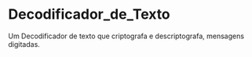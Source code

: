 # Decodificador_de_Texto
Um Decodificador de texto que criptografa e descriptografa, mensagens digitadas.
